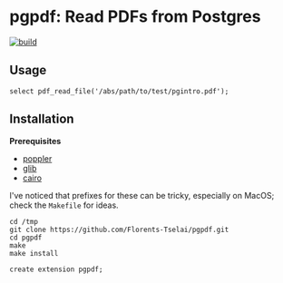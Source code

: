 # pgpdf: Read PDFs from Postgres

[![build](https://github.com/Florents-Tselai/pgpdf/actions/workflows/build.yml/badge.svg)](https://github.com/Florents-Tselai/pgpdf/actions/workflows/build.yml)

## Usage

```tsql
select pdf_read_file('/abs/path/to/test/pgintro.pdf');
```

## Installation

**Prerequisites**

* [poppler](https://poppler.freedesktop.org)
* [glib](https://docs.gtk.org/glib/)
* [cairo](https://www.cairographics.org)

I've noticed that prefixes for these can be tricky,
especially on MacOS;
check the `Makefile` for ideas.

```
cd /tmp
git clone https://github.com/Florents-Tselai/pgpdf.git
cd pgpdf
make
make install
```

```tsql
create extension pgpdf;
```

